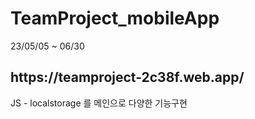 # TeamProject_mobileApp
 23/05/05 ~ 06/30 <br />
 <h2>https://teamproject-2c38f.web.app/</h2>
 JS - localstorage 를 메인으로 다양한 기능구현
